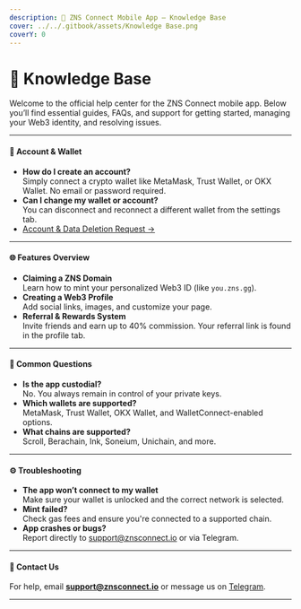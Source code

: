 ```yaml
---
description: 📱 ZNS Connect Mobile App – Knowledge Base
cover: ../../.gitbook/assets/Knowledge Base.png
coverY: 0
---
```


# 🏫 Knowledge Base

Welcome to the official help center for the ZNS Connect mobile app. Below you’ll find essential guides, FAQs, and support for getting started, managing your Web3 identity, and resolving issues.

***

#### 🔐 Account & Wallet

* **How do I create an account?**\
  Simply connect a crypto wallet like MetaMask, Trust Wallet, or OKX Wallet. No email or password required.
* **Can I change my wallet or account?**\
  You can disconnect and reconnect a different wallet from the settings tab.
* [Account & Data Deletion Request →](https://chatgpt.com/c/link-to-gitbook-page)

***

#### 🌐 Features Overview

* **Claiming a ZNS Domain**\
  Learn how to mint your personalized Web3 ID (like `you.zns.gg`).
* **Creating a Web3 Profile**\
  Add social links, images, and customize your page.
* **Referral & Rewards System**\
  Invite friends and earn up to 40% commission. Your referral link is found in the profile tab.

***

#### 💬 Common Questions

* **Is the app custodial?**\
  No. You always remain in control of your private keys.
* **Which wallets are supported?**\
  MetaMask, Trust Wallet, OKX Wallet, and WalletConnect-enabled options.
* **What chains are supported?**\
  Scroll, Berachain, Ink, Soneium, Unichain, and more.

***

#### ⚙️ Troubleshooting

* **The app won’t connect to my wallet**\
  Make sure your wallet is unlocked and the correct network is selected.
* **Mint failed?**\
  Check gas fees and ensure you're connected to a supported chain.
* **App crashes or bugs?**\
  Report directly to [support@znsconnect.io](mailto:support@znsconnect.io) or via Telegram.

***

#### 📩 Contact Us

For help, email [**support@znsconnect.io**](mailto:support@znsconnect.io) or message us on [Telegram](https://t.me/znsconnect).

***
